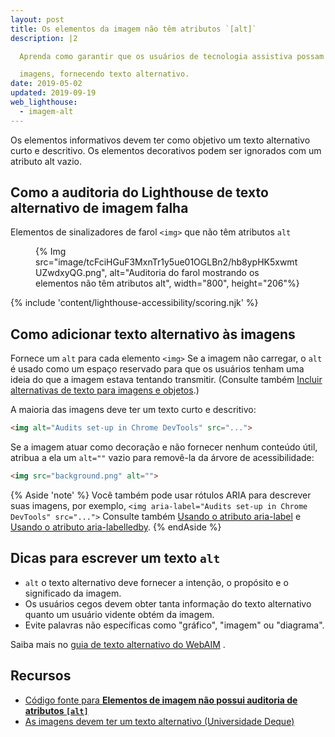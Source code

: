 ```yaml
---
layout: post
title: Os elementos da imagem não têm atributos `[alt]`
description: |2

  Aprenda como garantir que os usuários de tecnologia assistiva possam acessar o seu

  imagens, fornecendo texto alternativo.
date: 2019-05-02
updated: 2019-09-19
web_lighthouse:
  - imagem-alt
---
```


Os elementos informativos devem ter como objetivo um texto alternativo curto e descritivo. Os elementos decorativos podem ser ignorados com um atributo alt vazio.

## Como a auditoria do Lighthouse de texto alternativo de imagem falha

Elementos de sinalizadores de farol `<img>` que não têm atributos `alt`

<figure>{% Img src="image/tcFciHGuF3MxnTr1y5ue01OGLBn2/hb8ypHK5xwmtUZwdxyQG.png", alt="Auditoria do farol mostrando<img> os elementos não têm atributos alt", width="800", height="206"%}</figure>

{% include 'content/lighthouse-accessibility/scoring.njk' %}

## Como adicionar texto alternativo às imagens

Fornece um `alt` para cada elemento `<img>` Se a imagem não carregar, o `alt` é usado como um espaço reservado para que os usuários tenham uma ideia do que a imagem estava tentando transmitir. (Consulte também [Incluir alternativas de texto para imagens e objetos](/labels-and-text-alternatives#include-text-alternatives-for-images-and-objects).)

A maioria das imagens deve ter um texto curto e descritivo:

```html
<img alt="Audits set-up in Chrome DevTools" src="...">
```

Se a imagem atuar como decoração e não fornecer nenhum conteúdo útil, atribua a ela um `alt=""` vazio para removê-la da árvore de acessibilidade:

```html
<img src="background.png" alt="">
```

{% Aside 'note' %} Você também pode usar rótulos ARIA para descrever suas imagens, por exemplo, `<img aria-label="Audits set-up in Chrome DevTools" src="...">` Consulte também [Usando o atributo aria-label](https://developer.mozilla.org/docs/Web/Accessibility/ARIA/ARIA_Techniques/Using_the_aria-label_attribute) e [Usando o atributo aria-labelledby](https://developer.mozilla.org/docs/Web/Accessibility/ARIA/ARIA_Techniques/Using_the_aria-labelledby_attribute). {% endAside %}

## Dicas para escrever um texto `alt`

- `alt` o texto alternativo deve fornecer a intenção, o propósito e o significado da imagem.
- Os usuários cegos devem obter tanta informação do texto alternativo quanto um usuário vidente obtém da imagem.
- Evite palavras não específicas como "gráfico", "imagem" ou "diagrama".

Saiba mais no [guia de texto alternativo do WebAIM](https://webaim.org/techniques/alttext/) .

## Recursos

- [Código fonte para **Elementos de imagem não possui auditoria de atributos `[alt]`**](https://github.com/GoogleChrome/lighthouse/blob/master/core/audits/accessibility/image-alt.js)
- [As imagens devem ter um texto alternativo (Universidade Deque)](https://dequeuniversity.com/rules/axe/3.3/image-alt)
